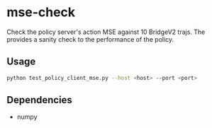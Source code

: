 # mse-check
Check the policy server's action MSE against 10 BridgeV2 trajs. The provides a sanity check to the performance of the policy.

## Usage
```bash
python test_policy_client_mse.py --host <host> --port <port>
```

## Dependencies
- numpy
